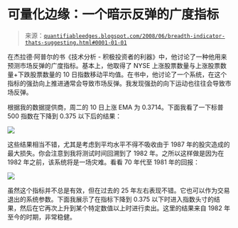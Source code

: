 <!--yml

category: 未分类

date: 2024-05-18 08:13:53

-->

# 可量化边缘：一个暗示反弹的广度指标

> 来源：[`quantifiableedges.blogspot.com/2008/06/breadth-indicator-thats-suggesting.html#0001-01-01`](http://quantifiableedges.blogspot.com/2008/06/breadth-indicator-thats-suggesting.html#0001-01-01)

在杰拉德·阿普尔的书《技术分析 - 积极投资者的利器》中，他讨论了一种他用来预测市场反弹的广度指标。基本上，他取得了 NYSE 上涨股票数量与上涨股票数量+下跌股票数量的 10 日指数移动平均值。在书中，他讨论了一个系统，在这个指标的强劲向上推进通常会导致市场反弹。我发现强劲的向下运动也往往会导致市场反弹。

根据我的数据提供商，周二的 10 日上涨 EMA 为 0.3714。下面我看了一下标普 500 指数在下降到 0.375 以下后的结果：

![](https://blogger.googleusercontent.com/img/b/R29vZ2xl/AVvXsEjaVfvgYp2mDNXBNPh3IbDVTSyII1ahRUPGlW3H52wbt7dJcDSDRNliOnD4v0Gs8iAdpBHrdguVg_DfhgpcI5oreeG2frvFenYu0mh6xikhU519sci2iVTMDDf_kGDDoV6FomKmO3eJInE/s1600-h/2008-6-25+png1.PNG)

这些结果相当不错，尤其是考虑到平均水平不得不吸收由于 1987 年的股灾造成的最大损失。你会注意到我将测试时间回溯到了 1982 年。之所以这样做是因为在 1982 年之前，该系统将是一场灾难。看看 70 年代至 1981 年的回报：

![](https://blogger.googleusercontent.com/img/b/R29vZ2xl/AVvXsEi5NZl90udfEVhHekvS5KG-H-o4ECDsj8Onff20VQKRiZYUgTiFWDpnyqDCnhfqU8PFLlpQGb44DpwnK3Q4j9_wClnTlFU-V65adVXseCIsbPAHNZ_k4vElzgPuQcm6StkxDFn0LDudWgI/s1600-h/2008-6-25+png2.PNG)

虽然这个指标并不总是有效，但在过去的 25 年左右表现不错。它也可以作为交易退出的系统参数。下面我展示了在指标下降到 0.375 以下时进入指数头寸的结果，然后在它再次上升到某个特定数值以上时进行卖出。这里的结果来自 1982 年至今的时期，非常稳健。
